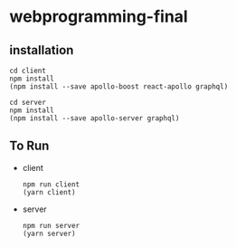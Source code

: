 # webprogramming-final

## installation

```
cd client
npm install
(npm install --save apollo-boost react-apollo graphql)
```

```
cd server
npm install
(npm install --save apollo-server graphql)
```

## To Run

* client
  ```
  npm run client
  (yarn client)
  ```
* server
  ```
  npm run server
  (yarn server)
  ```
